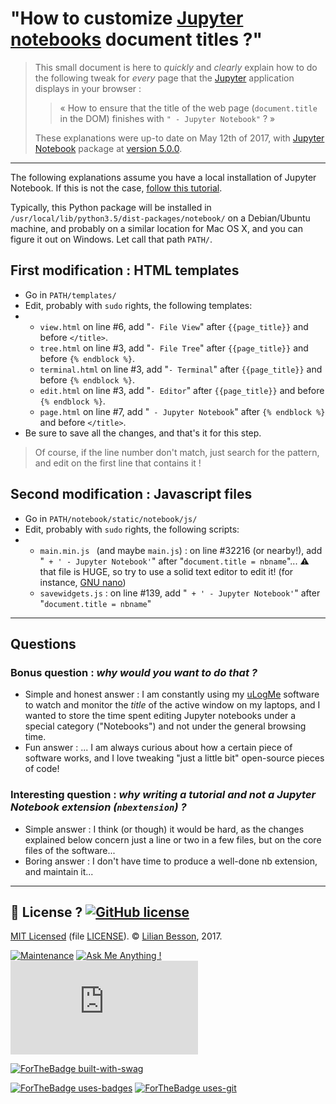 # "How to customize [Jupyter notebooks](https://www.Jupyter.org/) document titles ?"

> This small document is here to *quickly* and *clearly* explain how to do the following tweak for *every* page that the [Jupyter](https://www.Jupyter.org/) application displays in your browser :
>
> >  « How to ensure that the title of the web page (`document.title` in the DOM) finishes with `" - Jupyter Notebook"` ? »
>
> These explanations were up-to date on May 12th of 2017, with [Jupyter Notebook](https://github.com/jupyter/notebook/) package at  [version 5.0.0](https://github.com/jupyter/notebook/releases/tag/5.0.0).

----

The following explanations assume you have a local installation of Jupyter Notebook. If this is not the case, [follow this tutorial](https://jupyter.readthedocs.io/en/latest/install.html).

Typically, this Python package will be installed in `/usr/local/lib/python3.5/dist-packages/notebook/` on a Debian/Ubuntu machine, and probably on a similar location for Mac OS X, and you can figure it out on Windows. Let call that path `PATH/`.

## First modification : HTML templates

- Go in `PATH/templates/`
- Edit, probably with `sudo` rights, the following templates:
- + `view.html` on line #6, add "`- File View`" after `{{page_title}}` and before `</title>`.
  + `tree.html` on line #3, add "`- File Tree`" after `{{page_title}}` and before `{% endblock %}`.
  + `terminal.html` on line #3, add "`- Terminal`" after `{{page_title}}` and before `{% endblock %}`.
  + `edit.html` on line #3, add "`- Editor`" after `{{page_title}}` and before `{% endblock %}`.
  + `page.html` on line #7, add "` - Jupyter Notebook`" after `{% endblock %}` and before `</title>`.
- Be sure to save all the changes, and that's it for this step.

> Of course, if the line number don't match, just search for the pattern, and edit on the first line that contains it !

## Second modification : Javascript files

- Go in `PATH/notebook/static/notebook/js/`
- Edit, probably with `sudo` rights, the following scripts:
- + `main.min.js ` (and maybe `main.js`) : on line #32216 (or nearby!), add "` + ' - Jupyter Notebook'`" after "`document.title = nbname`"... ​:warning:​ that file is HUGE, so try to use a solid text editor to edit it! (for instance, [GNU nano](https://www.nano-editor.org/))
  + `savewidgets.js` : on line #139, add "` + ' - Jupyter Notebook'`" after "`document.title = nbname`"

----

## Questions

### Bonus question : *why would you want to do **that** ?*

- Simple and honest answer : I am constantly using my [uLogMe](https://github.com/Naereen/uLogMe/) software to watch and monitor the *title* of the active window on my laptops, and I wanted to store the time spent editing Jupyter notebooks under a special category ("Notebooks") and not under the general browsing time.
- Fun answer : ... I am always curious about how a certain piece of software works, and I love tweaking "just a little bit" open-source pieces of code!

### Interesting question : *why writing a tutorial and not a Jupyter Notebook extension (`nbextension`) ?*

- Simple answer : I think (or though) it would be hard, as the changes explained below concern just a line or two in a few files, but on the core files of the software...
- Boring answer : I don't have time to produce a well-done nb extension, and maintain it...

----

## :scroll: License ? [![GitHub license](https://img.shields.io/github/license/Naereen/badges.svg)](https://github.com/Naereen/how-to-customize-title-of-jupyter-notebook/blob/master/LICENSE)
[MIT Licensed](https://lbesson.mit-license.org/) (file [LICENSE](LICENSE)).
© [Lilian Besson](https://GitHub.com/Naereen), 2017.

[![Maintenance](https://img.shields.io/badge/Maintained%3F-yes-green.svg)](https://GitHub.com/Naereen/how-to-customize-title-of-jupyter-notebook/graphs/commit-activity)
[![Ask Me Anything !](https://img.shields.io/badge/Ask%20me-anything-1abc9c.svg)](https://GitHub.com/Naereen/ama)
[![Analytics](https://ga-beacon.appspot.com/UA-38514290-17/github.com/Naereen/how-to-customize-title-of-jupyter-notebook/README.md?pixel)](https://GitHub.com/Naereen/how-to-customize-title-of-jupyter-notebook/)

[![ForTheBadge built-with-swag](http://ForTheBadge.com/images/how-to-customize-title-of-jupyter-notebook/built-with-swag.svg)](https://GitHub.com/Naereen/)

[![ForTheBadge uses-badges](http://ForTheBadge.com/images/how-to-customize-title-of-jupyter-notebook/uses-badges.svg)](http://ForTheBadge.com)
[![ForTheBadge uses-git](http://ForTheBadge.com/images/how-to-customize-title-of-jupyter-notebook/uses-git.svg)](https://GitHub.com/)